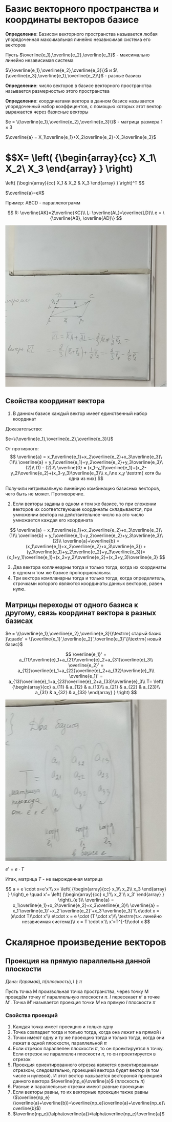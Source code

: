 # Базис векторного пространства и координаты векторов базисе

**Определение**: Базисом векторного пространства называется любая упорядоченная максимальная линейно независимая система его векторов

Пусть $\overline{e_1},\overline{e_2},\overline{e_3}$ - максимально линейно независимая система

$\{\overline{e_1},\overline{e_2},\overline{e_3}\}$ и $\{\overline{e_3},\overline{e_1},\overline{e_2}\}$ - разные базисы

**Определение**: число векторов в базисе векторного пространства называется размерностью этого пространства

**Определение**: координатами вектора в данном базисе называется упорядоченный набор коэффицентов, с помощью которых этот вектор выражается через базисные векторы

$е = \{\overline{e_1},\overline{e_2},\overline{e_3}\}$ - матрица размера $1\times3$

$\overline{a} = X_1\overline{e_1}+X_2\overline{e_2}+X_3\overline{e_3}$

$$X=
\left( {\begin{array}{cc}
    X_1\\
    X_2\\
    X_3
  \end{array} } \right)
  =
  \left( {\begin{array}{cc}
    X_1 & X_2 & X_3
  \end{array} } \right)^T
$$

$\overline{a}=eX$

Пример:
ABCD - параллелограмм

$$
R: \overline{AK}=2\overline{KC}\\
L: \overline{AL}=\overline{LD}\\
e = \{\overline{AB}, \overline{AD}\}
$$

![Картинка](10_25_1.jpg)

## Свойства координат вектора

1. В данном базисе каждый вектор имеет единственный набор координат

Доказательство:

$e=\{\overline{e_1},\overline{e_2},\overline{e_3}\}$

От противного:
$$
\overline{a} = x_1\overline{e_1}+x_2\overline{e_2}+x_3\overline{e_3}\ (1)\\
\overline{a} = y_1\overline{e_1}+y_2\overline{e_2}+y_3\overline{e_3}\ (2)\\
(1) - (2):\\
\overline{0} = (x_1-y_1)\overline{e_1}+(x_2-y_2)\overline{e_2}+(x_3-y_3)\overline{e_3}\\
x_i\ne x_y \textrm{ хотя бы одна из них}
$$

Получили нетривиальную линейную комбинацию базисных векторов, чего быть не может. Противоречие.

2. Если векторы заданы в одном и том же базисе, то при сложении векторов их соответствующие координаты складываются, при умножении вектора на действительное число на это число умножается каждая его координата

$$
\overline{a} = x_1\overline{e_1}+x_2\overline{e_2}+x_3\overline{e_3}\ (1)\\
\overline{b} = y_1\overline{e_1}+y_2\overline{e_2}+y_3\overline{e_3}\ (2)\\
\overline{a}+\overline{b} = (x_1\overline{e_1}+x_2\overline{e_2}+x_3\overline{e_3}) + (y_1\overline{e_1}+y_2\overline{e_2}+y_3\overline{e_3})=(x_1+y_1)\overline{e_1}+(x_2+y_2)\overline{e_2}+(x_3+y_3)\overline{e_3}
$$

3. Два вектора коллинеарны тогда и только тогда, когда их координаты в одном и том же базисе пропорциональны.
4. Три вектора компланарны тогда и только тогда, когда определитель, строчками которого являются координаты данных векторов, равен нулю.

## Матрицы переходы от одного базиса к другому, связь координат вектора в разных базисах

$е = \{\overline{e_1},\overline{e_2},\overline{e_3}\}\textrm{ старый базис }\quadе' = \{\overline{e_1}',\overline{e_2}',\overline{e_3}'\}\textrm{ новый базис}$

$$
\overline{e_1}' = a_{11}\overline{e}_1+a_{21}\overline{e}_2+a_{31}\overline{e}_3\\
\overline{e_2}' = a_{12}\overline{e}_1+a_{22}\overline{e}_2+a_{32}\overline{e}_3\\
\overline{e_1}' = a_{13}\overline{e}_1+a_{23}\overline{e}_2+a_{33}\overline{e}_3\\
T=
\left( {\begin{array}{cc}
    a_{11} & a_{12} & a_{13}\\
    a_{21} & a_{22} & a_{23}\\
    a_{31} & a_{32} & a_{33}
  \end{array} } \right)
$$

![Картиночка](10_25_2.jpg)

$e'=e\cdot T$

Итак, матрица $T$ - не вырожденная матрица

$$
a = e \cdot x=e'x'\\
x=
\left( {\begin{array}{cc}
    x_1\\
    x_2\\
    x_3
  \end{array} } \right)_e
\quad
x'=
\left( {\begin{array}{cc}
    x_1'\\
    x_2'\\
    x_3'
  \end{array} } \right)_{e'}\\
\overline{a} = x_1\overline{e_1}+x_2\overline{e_2}+x_3\overline{e_3}\\
\overline{a} = x_1'\overline{e_1}'+x_2'\overline{e_2}'+x_3'\overline{e_3}'\\
e\cdot x = (e\cdot T)\cdot x'\\
e\cdot x = e \cdot (T \cdot x')\\
\textrm{т.к. линейно независимая система}\\
x = T \cdot x'\\
x'=T^{-1}\cdot x
$$

# Скалярное произведение векторов
## Проекция на прямую параллельна данной плоскости

Дана: $l(прямая), \pi(плоскость), l \not\parallel \pi$

Пусть точка M произвольная точка пространства, через точку M проведём точку $\pi'$ параллельную плоскости $\pi$. $l$ пересекает $\pi'$ в точке $M'$. Точка $M'$ называется проекция точки $M$ на прямую $l$ плоскости $\pi$

### Свойства проекций
1. Каждая точка имеет проекцию и только одну
2. Точка совпадает тогда и только тогда, когда она лежит на прямой $l$
3. Точки имеют одну и ту же проекцию тогда и только тогда, когда они лежат в одной плоскости, параллельной $\pi$
4. Если отрезок параллелен плоскости $\pi$, то он проектируется в точку. Если отрезок не параллелен плоскости $\pi$, то он проектируется в отрезок
5. Проекция ориентированного отрезка является ориентированным отрезком, следовательно, проекцией вектора будет вектор (в том числе и нулевой). И этот вектор называется вектороной проекцией данного вектора $\overline{np_e}\overline{a}$ (плоскость $\pi$)
6. Равные и параллельные отрезки имеют равные проекциии
7. Если векторы равны, то их векторные проекции также равны ($\overline{np_e}(\overline{a}+\overline{b})=\overline{np_e}\overline{a}+\overline{np_e}\overline{b}$)
8. $\overline{np_e}(\alpha\overline{a})=\alpha\overline{np_e}\overline{a}$
